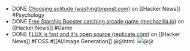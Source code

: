 - DONE [Choosing solitude (washingtonpost.com)](https://news.ycombinator.com/item?id=41818953) on [[Hacker News]] #Psychology
- DONE [Free Starship Booster catching arcade game (mechazilla.io)](https://news.ycombinator.com/item?id=41820139) on [[Hacker News]] #Game
- DONE [FLUX is fast and it's open source (replicate.com)](https://news.ycombinator.com/item?id=41824390) on [[Hacker News]] #FOSS #[[AI/Image Generation]]
  @@html: <img src="https://d31rfu1d3w8e4q.cloudfront.net/static/blog/flux-is-fast/fast.webp" class="article-cover" />@@